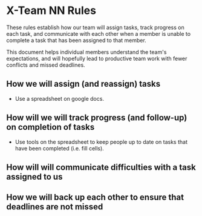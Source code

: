 # X-Team NN Rules

These rules establish how our team will assign tasks,
track progress on each task, and communicate with each other 
when a member is unable to complete a task that has been assigned to that member.

This document helps individual members understand the team's expectations,
and will hopefully lead to productive team work with fewer conflicts
and missed deadlines.

## How we will assign (and reassign) tasks
* Use a spreadsheet on google docs.


## How will we will track progress (and follow-up) on completion of tasks
* Use tools on the spreadsheet to keep people up to date on tasks that have been completed (i.e. fill cells).


## How will will communicate difficulties with a task assigned to us



## How we will back up each other to ensure that deadlines are not missed





